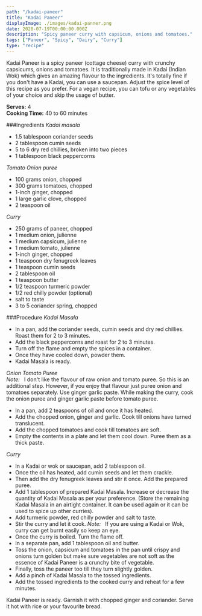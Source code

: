 ```yaml
---
path: "/kadai-paneer"
title: "Kadai Paneer"
displayImage: ./images/kadai-panner.png
date: 2020-07-19T00:00:00.000Z
description: "Spicy paneer curry with capsicum, onions and tomatoes."
tags: ["Paneer", "Spicy", "Dairy", "Curry"]
type: "recipe"
---
```


Kadai Paneer is a spicy paneer (cottage cheese) curry with crunchy capsicums, onions and tomatoes. It is traditionally made in Kadai (Indian Wok) which gives an amazing flavour to the ingredients. It's totally fine if you don't have a Kadai, you can use a saucepan. Adjust the spice level of this recipe as you prefer. For a vegan recipe, you can tofu or any vegetables of your choice and skip the usage of butter.

**Serves:** 4\
**Cooking Time:** 40 to 60 minutes

###Ingredients
*Kadai masala*
- 1.5 tablespoon coriander seeds
- 2 tablespoon cumin seeds
- 5 to 6 dry red chillies, broken into two pieces
- 1 tablespoon black peppercorns

*Tomato Onion puree*
- 100 grams onion, chopped
- 300 grams tomatoes, chopped
- 1-inch ginger, chopped
- 1 large garlic clove, chopped
- 2 teaspoon oil

*Curry*
- 250 grams of paneer, chopped
- 1 medium onion, julienne
- 1 medium capsicum, julienne
- 1 medium tomato, julienne
- 1-inch ginger, chopped
- 1 teaspoon dry fenugreek leaves
- 1 teaspoon cumin seeds
- 2 tablespoon oil
- 1 teaspoon butter
- 1/2 teaspoon turmeric powder
- 1/2 red chilly powder (optional)
- salt to taste
- 3 to 5 coriander spring, chopped


###Procedure
*Kadai Masala*
- In a pan, add the coriander seeds, cumin seeds and dry red chillies. Roast them for 2 to 3 minutes. 
- Add the black peppercorns and roast for 2 to 3 minutes.
- Turn off the flame and empty the spices in a container. 
- Once they have cooled down, powder them. 
- Kadai Masala is ready.

*Onion Tomato Puree*\
*Note:* &nbsp; I don't like the flavour of raw onion and tomato puree. So this is an additional step. However, if you enjoy that flavour just puree onion and tomatoes separately. Use ginger garlic paste. While making the curry, cook the onion puree and ginger garlic paste before tomato puree. 
- In a pan, add 2 teaspoons of oil and once it has heated. 
- Add the chopped onion, ginger and garlic. Cook till onions have turned translucent. 
- Add the chopped tomatoes and cook till tomatoes are soft. 
- Empty the contents in a plate and let them cool down. Puree them as a thick paste.

*Curry*
- In a Kadai or wok or saucepan, add 2 tablespoon oil. 
- Once the oil has heated, add cumin seeds and let them crackle. 
- Then add the dry fenugreek leaves and stir it once. Add the prepared puree. 
- Add 1 tablespoon of prepared Kadai Masala. Increase or decrease the quantity of Kadai Masala as per your preference. (Store the remaining Kadai Masala in an airtight container. It can be used again or it can be used to spice up other curries).
- Add turmeric powder, red chilly powder and salt to taste. 
- Stir the curry and let it cook. *Note:* &nbsp; If you are using a Kadai or Wok, curry can get burnt easily so keep an eye. 
- Once the curry is boiled. Turn the flame off.
- In a separate pan, add 1 tablespoon oil and butter. 
- Toss the onion, capsicum and tomatoes in the pan until crispy and onions turn golden but make sure vegetables are not soft as the essence of Kadai Paneer is a crunchy bite of vegetable. 
- Finally, toss the paneer too till they turn slightly golden. 
- Add a pinch of Kadai Masala to the tossed ingredients. 
- Add the tossed ingredients to the cooked curry and reheat for a few minutes.

Kadai Paneer is ready. Garnish it with chopped ginger and coriander. Serve it hot with rice or your favourite bread.